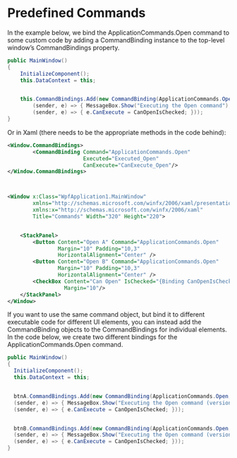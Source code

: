 # Predefined Commands

In the example below, we bind the ApplicationCommands.Open command to some custom code by adding a CommandBinding instance to the top-level window’s CommandBindings property.

```csharp
public MainWindow()
{
    InitializeComponent();
    this.DataContext = this;


    this.CommandBindings.Add(new CommandBinding(ApplicationCommands.Open,
        (sender, e) => { MessageBox.Show("Executing the Open command"); },
        (sender, e) => { e.CanExecute = CanOpenIsChecked; }));
}
```

Or in Xaml (there needs to be the appropriate methods in the code behind):

```xml
<Window.CommandBindings>
        <CommandBinding Command="ApplicationCommands.Open"
                        Executed="Executed_Open"
                        CanExecute="CanExecute_Open"/>
</Window.CommandBindings>



<Window x:Class="WpfApplication1.MainWindow"
        xmlns="http://schemas.microsoft.com/winfx/2006/xaml/presentation"
        xmlns:x="http://schemas.microsoft.com/winfx/2006/xaml"
        Title="Commands" Width="320" Height="220">


    <StackPanel>
        <Button Content="Open A" Command="ApplicationCommands.Open"
                Margin="10" Padding="10,3"
                HorizontalAlignment="Center" />
        <Button Content="Open B" Command="ApplicationCommands.Open"
                Margin="10" Padding="10,3"
                HorizontalAlignment="Center" />
        <CheckBox Content="Can Open" IsChecked="{Binding CanOpenIsChecked}"
                  Margin="10"/>
    </StackPanel>
</Window>
```

If you want to use the same command object, but bind it to different executable code for different UI elements, you can instead add the CommandBinding objects to the CommandBindings for individual elements. In the code below, we create two different bindings for the ApplicationCommands.Open command.

```csharp
public MainWindow()
{
  InitializeComponent();
  this.DataContext = this;


  btnA.CommandBindings.Add(new CommandBinding(ApplicationCommands.Open,
  (sender, e) => { MessageBox.Show("Executing the Open command (version A)"); },
  (sender, e) => { e.CanExecute = CanOpenIsChecked; }));


  btnB.CommandBindings.Add(new CommandBinding(ApplicationCommands.Open,
  (sender, e) => { MessageBox.Show("Executing the Open command (version B)"); },
  (sender, e) => { e.CanExecute = CanOpenIsChecked; }));
}
```

<!--stackedit_data:
eyJoaXN0b3J5IjpbLTg0NzE1MTk0MV19
-->